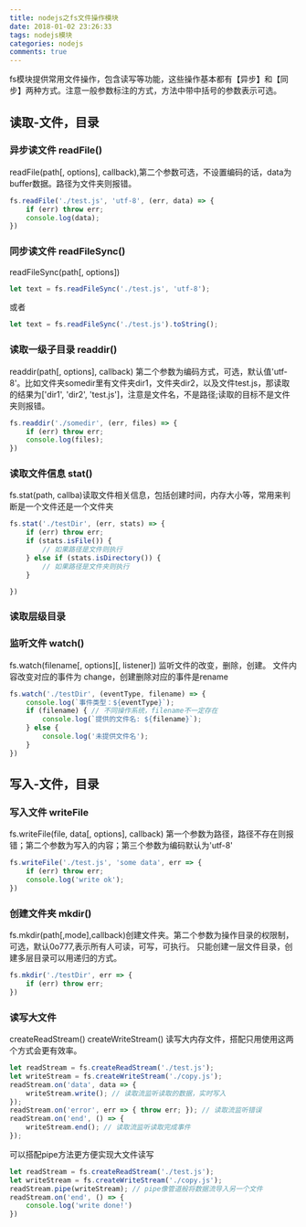 ```yaml
---
title: nodejs之fs文件操作模块
date: 2018-01-02 23:26:33
tags: nodejs模块
categories: nodejs
comments: true
---
```


fs模块提供常用文件操作，包含读写等功能，这些操作基本都有【异步】和【同步】两种方式。注意一般参数标注的方式，方法中带中括号的参数表示可选。

## 读取-文件，目录

### 异步读文件 readFile()
readFile(path[, options], callback),第二个参数可选，不设置编码的话，data为buffer数据。路径为文件夹则报错。
```js
fs.readFile('./test.js', 'utf-8', (err, data) => {
    if (err) throw err;
    console.log(data);
})
```
<!-- more -->
### 同步读文件 readFileSync()
readFileSync(path[, options])
```js
let text = fs.readFileSync('./test.js', 'utf-8');
```
或者
```js
let text = fs.readFileSync('./test.js').toString();
```

### 读取一级子目录 readdir() 
readdir(path[, options], callback) 第二个参数为编码方式，可选，默认值'utf-8'。比如文件夹somedir里有文件夹dir1，文件夹dir2，以及文件test.js，那读取的结果为['dir1', 'dir2', 'test.js']，注意是文件名，不是路径;读取的目标不是文件夹则报错。
```js
fs.readdir('./somedir', (err, files) => {
    if (err) throw err;
    console.log(files);
})
```

### 读取文件信息 stat()
fs.stat(path, callba)读取文件相关信息，包括创建时间，内存大小等，常用来判断是一个文件还是一个文件夹
```js
fs.stat('./testDir', (err, stats) => {
    if (err) throw err;
    if (stats.isFile()) { 
        // 如果路径是文件则执行  
    } else if (stats.isDirectory()) {
        // 如果路径是文件夹则执行
    }

})
```
### 读取层级目录

### 监听文件 watch()
fs.watch(filename[, options][, listener]) 监听文件的改变，删除，创建。
文件内容改变对应的事件为 change，创建删除对应的事件是rename 

```js
fs.watch('./testDir', (eventType, filename) => {
    console.log(`事件类型：${eventType}`);
    if (filename) { // 不同操作系统，filename不一定存在
        console.log(`提供的文件名: ${filename}`);
    } else {
        console.log('未提供文件名');
    }
})
```

## 写入-文件，目录

### 写入文件 writeFile
fs.writeFile(file, data[, options], callback) 第一个参数为路径，路径不存在则报错；第二个参数为写入的内容；第三个参数为编码默认为'utf-8'
```js
fs.writeFile('./test.js', 'some data', err => {
    if (err) throw err;
    console.log('write ok');
})
```

### 创建文件夹 mkdir()
fs.mkdir(path[,mode],callback)创建文件夹。第二个参数为操作目录的权限制，可选，默认0o777,表示所有人可读，可写，可执行。
只能创建一层文件目录，创建多层目录可以用递归的方式。
```js
fs.mkdir('./testDir', err => {
    if (err) throw err;
})
```

### 读写大文件 
createReadStream() createWriteStream() 读写大内存文件，搭配只用使用这两个方式会更有效率。
```js
let readStream = fs.createReadStream('./test.js');
let writeStream = fs.createWriteStream('./copy.js');
readStream.on('data', data => { 
    writeStream.write(); // 读取流监听读取的数据，实时写入 
}); 
readStream.on('error', err => { throw err; }); // 读取流监听错误
readStream.on('end', () => { 
    writeStream.end(); // 读取流监听读取完成事件
}); 
```
可以搭配pipe方法更方便实现大文件读写
```js
let readStream = fs.createReadStream('./test.js');
let writeStream = fs.createWriteStream('./copy.js');
readStream.pipe(writeStream); // pipe像管道般将数据流导入另一个文件
readStream.on('end', () => { 
    console.log('write done!')
})
```

